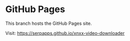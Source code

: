 # GitHub Pages

This branch hosts the GitHub Pages site.

Visit: https://serpapps.github.io/xnxx-video-downloader
